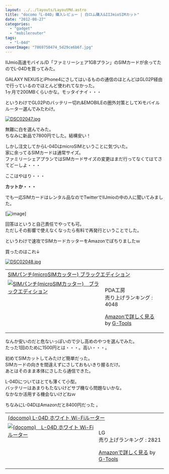 ```yaml
---
layout: ../../layouts/LayoutMd.astro
title: "docomo「L-04D」購入レビュー | 白ロム購入&IIJmioSIMカット"
date: "2012-08-27"
categories: 
  - "gadget"
  - "mobilerouter"
tags: 
  - "l-04d"
coverImage: "7869750474_5d29ce6b6f.jpg"
---
```


IIJmio高速モバイル/D「ファミリーシェア1GBプラン」のSIMカードが余ってたのでL-04Dを買ってみた。

GALAXY NEXUSとiPhone4にさしてはいるものの通信のほとんどはGL02P経由で行っているのでほとんど使われてなかった。  
1ヶ月で200MBくらいかな。モッタイナイ・・・

というわけでGL02Pのバッテリー切れ&EMOBILEの圏外対策としてXiモバイルルーター選んでみたわけ。

[![DSC02047.jpg](/wp/images/9029327203_d0f3cb579f.jpg)](http://www.flickr.com/photos/67522130@N08/9029327203/ "DSC02047.jpg")

無難に白を選んでみた。  
ちなみに新品で7800円でした。結構安い！

しかし注文してからL-04DはmicroSIMということに気づいた。  
家に余ってるSIMカードは通常サイズ。  
ファミリーシェアプランではSIMカードサイズの変更はまだ行ってなくてはてさてどーしよ・・・

ここはやはり・・・

**カットか・・・**

でも一応SIMカードはレンタル品なのでTwitterでIIJmioの中の人に聞いてみました。

[![image](/wp/images/image_thumb1.png "image")]

回答はというと自己責任でやっても可。  
ただしその影響で使えなくなったら有料で再発行ということでした。

というわけで速攻でSIMカードカッターをAmazonでぽちりましたｗ

買ったのはこれ↓

[![DSC02048.jpg](/wp/images/9031556534_87f2a8ec02.jpg)](http://www.flickr.com/photos/67522130@N08/9031556534/ "DSC02048.jpg")

<table cellpadding="5" border="0"><tbody><tr><td colspan="2"><a href="https://www.amazon.co.jp/exec/obidos/ASIN/B0047AYAHS/mizuka123-22/" target="_top">SIMパンチ(microSIMカッター) ブラックエディション</a></td></tr><tr><td valign="top"><a href="https://www.amazon.co.jp/exec/obidos/ASIN/B0047AYAHS/mizuka123-22/" target="_top"><img border="0" alt="SIMパンチ(microSIMカッター)　ブラックエディション" src="images/51czgB22S1L._SL160_.jpg"></a></td><td valign="top"><br>PDA工房<br>売り上げランキング : 4048<p><a href="https://www.amazon.co.jp/exec/obidos/ASIN/B0047AYAHS/mizuka123-22/" target="_top">Amazonで詳しく見る</a> by <a href="http://www.goodpic.com/mt/aws/index.html">G-Tools</a></p></td></tr></tbody></table>

なんか安いのだと危ないっぽいので少し高めのやつを選んでみた。  
たった1回のために1500円とは・・・。高い・・・。

初めてSIMカットしてみたけど簡単だった。  
SIMカードの向きを間違えずにさしておもいきり握るだけ。  
あとはそのまま本体にさしたら通信できた。

L-04Dについてはとても薄くて小型。  
バッテリーはあまりもたないけどサブ機なら問題ないかな。  
なかなか活用する機会ないけどねｗ

ちなみにL-04DはAmazonだと8400円だった 。

<table cellpadding="5" border="0"><tbody><tr><td colspan="2"><a href="https://www.amazon.co.jp/exec/obidos/ASIN/B008BBU7H6/mizuka123-22/" target="_blank">(docomo) L-04D ホワイト Wi-Fiルーター</a></td></tr><tr><td valign="top"><a href="https://www.amazon.co.jp/exec/obidos/ASIN/B008BBU7H6/mizuka123-22/" target="_blank"><img border="0" alt="(docomo)　L-04D ホワイト Wi-Fiルーター" src="images/418FcfY2kZL._SL160_.jpg"></a></td><td valign="top"><br>LG<br>売り上げランキング : 2821<p><a href="https://www.amazon.co.jp/exec/obidos/ASIN/B008BBU7H6/mizuka123-22/" target="_blank">Amazonで詳しく見る</a> by <a href="http://www.goodpic.com/mt/aws/index.html">G-Tools</a></p></td></tr></tbody></table>
